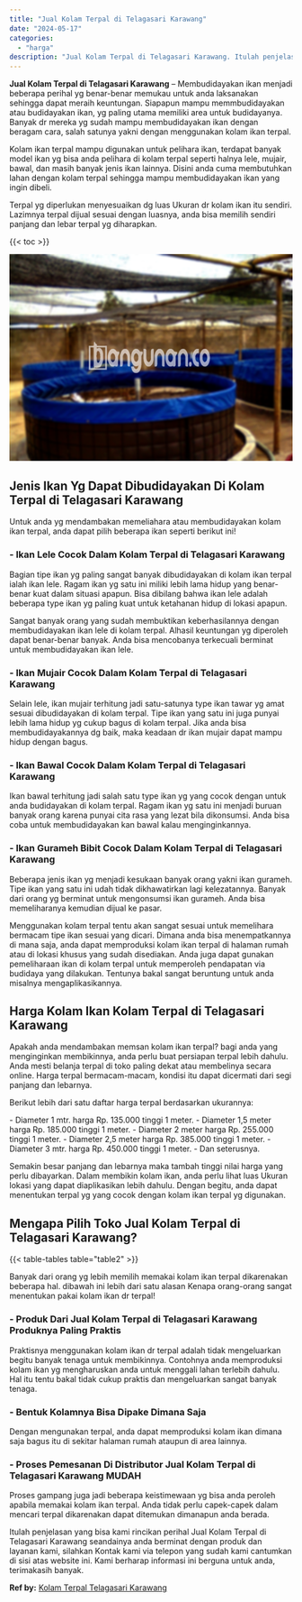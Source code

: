 ```yaml
---
title: "Jual Kolam Terpal di Telagasari Karawang"
date: "2024-05-17"
categories: 
  - "harga"
description: "Jual Kolam Terpal di Telagasari Karawang. Itulah penjelasan yang bisa kami rincikan perihal Jual Kolam Terpal di Telagasari Karawang seandainya anda berminat..."
---
```


**Jual Kolam Terpal di Telagasari Karawang** – Membudidayakan ikan menjadi beberapa perihal yg benar-benar memukau untuk anda laksanakan sehingga dapat meraih keuntungan. Siapapun mampu memmbudidayakan atau budidayakan ikan, yg paling utama memiliki area untuk budidayanya. Banyak dr mereka yg sudah mampu membudidayakan ikan dengan beragam cara, salah satunya yakni dengan menggunakan kolam ikan terpal.

Kolam ikan terpal mampu digunakan untuk pelihara ikan, terdapat banyak model ikan yg bisa anda pelihara di kolam terpal seperti halnya lele, mujair, bawal, dan masih banyak jenis ikan lainnya. Disini anda cuma membutuhkan lahan dengan kolam terpal sehingga mampu membudidayakan ikan yang ingin dibeli.

Terpal yg diperlukan menyesuaikan dg luas Ukuran dr kolam ikan itu sendiri. Lazimnya terpal dijual sesuai dengan luasnya, anda bisa memilih sendiri panjang dan lebar terpal yg diharapkan.

{{< toc >}}

![Jual Kolam Terpal di Telagasari Karawang](/images/jual-kolam-terpal-34.png)

## Jenis Ikan Yg Dapat Dibudidayakan Di Kolam Terpal di Telagasari Karawang

Untuk anda yg mendambakan memeliahara atau membudidayakan kolam ikan terpal, anda dapat pilih beberapa ikan seperti berikut ini!

### \- Ikan Lele Cocok Dalam Kolam Terpal di Telagasari Karawang

Bagian tipe ikan yg paling sangat banyak dibudidayakan di kolam ikan terpal ialah ikan lele. Ragam ikan yg satu ini miliki lebih lama hidup yang benar-benar kuat dalam situasi apapun. Bisa dibilang bahwa ikan lele adalah beberapa type ikan yg paling kuat untuk ketahanan hidup di lokasi apapun.

Sangat banyak orang yang sudah membuktikan keberhasilannya dengan membudidayakan ikan lele di kolam terpal. Alhasil keuntungan yg diperoleh dapat benar-benar banyak. Anda bisa mencobanya terkecuali berminat untuk membudidayakan ikan lele.

### \- Ikan Mujair Cocok Dalam Kolam Terpal di Telagasari Karawang

Selain lele, ikan mujair terhitung jadi satu-satunya type ikan tawar yg amat sesuai dibudidayakan di kolam terpal. Tipe ikan yang satu ini juga punyai lebih lama hidup yg cukup bagus di kolam terpal. Jika anda bisa membudidayakannya dg baik, maka keadaan dr ikan mujair dapat mampu hidup dengan bagus.

### \- Ikan Bawal Cocok Dalam Kolam Terpal di Telagasari Karawang

Ikan bawal terhitung jadi salah satu type ikan yg yang cocok dengan untuk anda budidayakan di kolam terpal. Ragam ikan yg satu ini menjadi buruan banyak orang karena punyai cita rasa yang lezat bila dikonsumsi. Anda bisa coba untuk membudidayakan kan bawal kalau menginginkannya.

### \- Ikan Gurameh Bibit Cocok Dalam Kolam Terpal di Telagasari Karawang

Beberapa jenis ikan yg menjadi kesukaan banyak orang yakni ikan gurameh. Tipe ikan yang satu ini udah tidak dikhawatirkan lagi kelezatannya. Banyak dari orang yg berminat untuk mengonsumsi ikan gurameh. Anda bisa memeliharanya kemudian dijual ke pasar.

Menggunakan kolam terpal tentu akan sangat sesuai untuk memelihara bermacam tipe ikan sesuai yang dicari. Dimana anda bisa menempatkannya di mana saja, anda dapat memproduksi kolam ikan terpal di halaman rumah atau di lokasi khusus yang sudah disediakan. Anda juga dapat gunakan pemeliharaan ikan di kolam terpal untuk memperoleh pendapatan via budidaya yang dilakukan. Tentunya bakal sangat beruntung untuk anda misalnya mengaplikasikannya.

## Harga Kolam Ikan Kolam Terpal di Telagasari Karawang

Apakah anda mendambakan memsan kolam ikan terpal? bagi anda yang menginginkan membikinnya, anda perlu buat persiapan terpal lebih dahulu. Anda mesti belanja terpal di toko paling dekat atau membelinya secara online. Harga terpal bermacam-macam, kondisi itu dapat dicermati dari segi panjang dan lebarnya.

Berikut lebih dari satu daftar harga terpal berdasarkan ukurannya:

\- Diameter 1 mtr. harga Rp. 135.000 tinggi 1 meter. - Diameter 1,5 meter harga Rp. 185.000 tinggi 1 meter. - Diameter 2 meter harga Rp. 255.000 tinggi 1 meter. - Diameter 2,5 meter harga Rp. 385.000 tinggi 1 meter. - Diameter 3 mtr. harga Rp. 450.000 tinggi 1 meter. - Dan seterusnya.

Semakin besar panjang dan lebarnya maka tambah tinggi nilai harga yang perlu dibayarkan. Dalam membikin kolam ikan, anda perlu lihat luas Ukuran lokasi yang dapat diaplikasikan lebih dahulu. Dengan begitu, anda dapat menentukan terpal yg yang cocok dengan kolam ikan terpal yg digunakan.

## Mengapa Pilih Toko Jual Kolam Terpal di Telagasari Karawang?

{{< table-tables table="table2" >}}

Banyak dari orang yg lebih memilih memakai kolam ikan terpal dikarenakan beberapa hal. dibawah ini lebih dari satu alasan Kenapa orang-orang sangat menentukan pakai kolam ikan dr terpal!

### \- Produk Dari Jual Kolam Terpal di Telagasari Karawang Produknya Paling Praktis

Praktisnya menggunakan kolam ikan dr terpal adalah tidak mengeluarkan begitu banyak tenaga untuk membikinnya. Contohnya anda memproduksi kolam ikan yg mengharuskan anda untuk menggali lahan terlebih dahulu. Hal itu tentu bakal tidak cukup praktis dan mengeluarkan sangat banyak tenaga.

### \- Bentuk Kolamnya Bisa Dipake Dimana Saja

Dengan mengunakan terpal, anda dapat memproduksi kolam ikan dimana saja bagus itu di sekitar halaman rumah ataupun di area lainnya.

### \- Proses Pemesanan Di Distributor Jual Kolam Terpal di Telagasari Karawang MUDAH

Proses gampang juga jadi beberapa keistimewaan yg bisa anda peroleh apabila memakai kolam ikan terpal. Anda tidak perlu capek-capek dalam mencari terpal dikarenakan dapat ditemukan dimanapun anda berada.

Itulah penjelasan yang bisa kami rincikan perihal Jual Kolam Terpal di Telagasari Karawang seandainya anda berminat dengan produk dan layanan kami, silahkan Kontak kami via telepon yang sudah kami cantumkan di sisi atas website ini. Kami berharap informasi ini berguna untuk anda, terimakasih banyak.

**Ref by:** [Kolam Terpal Telagasari Karawang](https://id.wikipedia.org/wiki/Kolam)
